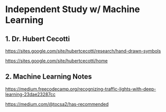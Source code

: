 # Independent Study w/ Machine Learning

## 1. Dr. Hubert Cecotti

https://sites.google.com/site/hubertcecotti/research/hand-drawn-symbols

https://sites.google.com/site/hubertcecotti/home

## 2. Machine Learning Notes

https://medium.freecodecamp.org/recognizing-traffic-lights-with-deep-learning-23dae23287cc

https://medium.com/@tocsa2/has-recommended

